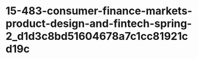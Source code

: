 # 15-483-consumer-finance-markets-product-design-and-fintech-spring-2_d1d3c8bd51604678a7c1cc81921cd19c